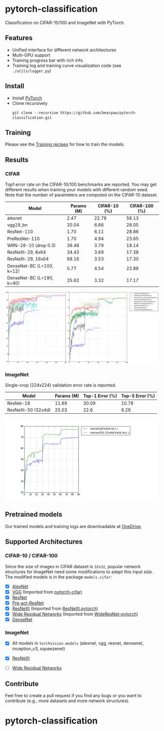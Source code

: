 # pytorch-classification
Classification on CIFAR-10/100 and ImageNet with PyTorch.

## Features
* Unified interface for different network architectures
* Multi-GPU support
* Training progress bar with rich info
* Training log and training curve visualization code (see `./utils/logger.py`)

## Install
* Install [PyTorch](http://pytorch.org/)
* Clone recursively
  ```
  git clone --recursive https://github.com/bearpaw/pytorch-classification.git
  ```

## Training
Please see the [Training recipes](TRAINING.md) for how to train the models.

## Results

### CIFAR
Top1 error rate on the CIFAR-10/100 benchmarks are reported. You may get different results when training your models with different random seed.
Note that the number of parameters are computed on the CIFAR-10 dataset.

| Model                     | Params (M)         |  CIFAR-10 (%)      | CIFAR-100 (%)      |
| -------------------       | ------------------ | ------------------ | ------------------ |
| alexnet                   | 2.47               | 22.78              | 56.13              |
| vgg19_bn                  | 20.04              | 6.66               | 28.05              |
| ResNet-110                | 1.70               | 6.11               | 28.86              |
| PreResNet-110             | 1.70               | 4.94               | 23.65              |
| WRN-28-10 (drop 0.3)      | 36.48              | 3.79               | 18.14              |
| ResNeXt-29, 8x64          | 34.43              | 3.69               | 17.38              |
| ResNeXt-29, 16x64         | 68.16              | 3.53               | 17.30              |
| DenseNet-BC (L=100, k=12) | 0.77               | 4.54               | 22.88              |
| DenseNet-BC (L=190, k=40) | 25.62              | 3.32               | 17.17              |


![cifar](utils/images/cifar.png)

### ImageNet
Single-crop (224x224) validation error rate is reported. 


| Model                | Params (M)         |  Top-1 Error (%)   | Top-5 Error  (%)   |
| -------------------  | ------------------ | ------------------ | ------------------ |
| ResNet-18            | 11.69              |  30.09             | 10.78              |
| ResNeXt-50 (32x4d)   | 25.03              |  22.6              | 6.29               |

![Validation curve](utils/images/imagenet.png)

## Pretrained models
Our trained models and training logs are downloadable at [OneDrive](https://mycuhk-my.sharepoint.com/personal/1155056070_link_cuhk_edu_hk/_layouts/15/guestaccess.aspx?folderid=0a380d1fece1443f0a2831b761df31905&authkey=Ac5yBC-FSE4oUJZ2Lsx7I5c).

## Supported Architectures

### CIFAR-10 / CIFAR-100
Since the size of images in CIFAR dataset is `32x32`, popular network structures for ImageNet need some modifications to adapt this input size. The modified models is in the package `models.cifar`:
- [x] [AlexNet](https://arxiv.org/abs/1404.5997)
- [x] [VGG](https://arxiv.org/abs/1409.1556) (Imported from [pytorch-cifar](https://github.com/kuangliu/pytorch-cifar))
- [x] [ResNet](https://arxiv.org/abs/1512.03385)
- [x] [Pre-act-ResNet](https://arxiv.org/abs/1603.05027)
- [x] [ResNeXt](https://arxiv.org/abs/1611.05431) (Imported from [ResNeXt.pytorch](https://github.com/prlz77/ResNeXt.pytorch))
- [x] [Wide Residual Networks](http://arxiv.org/abs/1605.07146) (Imported from [WideResNet-pytorch](https://github.com/xternalz/WideResNet-pytorch))
- [x] [DenseNet](https://arxiv.org/abs/1608.06993)

### ImageNet
- [x] All models in `torchvision.models` (alexnet, vgg, resnet, densenet, inception_v3, squeezenet)
- [x] [ResNeXt](https://arxiv.org/abs/1611.05431)
- [ ] [Wide Residual Networks](http://arxiv.org/abs/1605.07146)


## Contribute
Feel free to create a pull request if you find any bugs or you want to contribute (e.g., more datasets and more network structures).
# pytorch-classification
